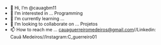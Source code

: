 - 👋 Hi, I’m @cauagbm11
- 👀 I’m interested in ... Programming 
- 🌱 I’m currently learning ...
- 💞️ I’m looking to collaborate on ... Projetos 
- 📫 How to reach me ... cauaguerreiromedeiros@gmail.com//Linkedin: Cauã Medeiros//Instagram:C_guerreiro01

<!---
cauagbm11/cauagbm11 is a ✨ special ✨ repository because its `README.md` (this file) appears on your GitHub profile.
You can click the Preview link to take a look at your changes.
--->

